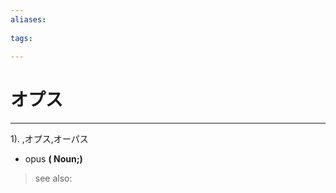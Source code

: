 ```yaml
---
aliases:
    
tags:
    
---
```


# オプス
---
1).
,オプス,オーパス

- opus
**( Noun;)**
> see also: 
            